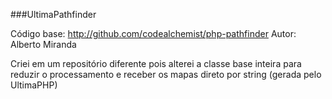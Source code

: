 ###UltimaPathfinder

Código base: http://github.com/codealchemist/php-pathfinder
Autor: Alberto Miranda

Criei em um repositório diferente pois alterei a classe base inteira para reduzir o processamento e receber os mapas direto por string (gerada pelo UltimaPHP)